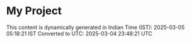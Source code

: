# My Project

This content is dynamically generated in Indian Time (IST): 2025-03-05 05:18:21 IST
Converted to UTC: 2025-03-04 23:48:21 UTC
